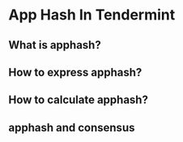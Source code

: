 # App Hash In Tendermint

## What is apphash?

## How to express apphash?

## How to calculate apphash?


## apphash and consensus